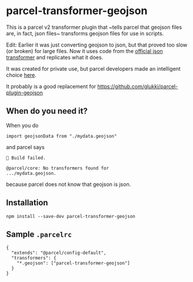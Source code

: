 # parcel-transformer-geojson

This is a parcel v2 transformer plugin that ~tells parcel that geojson files are, in fact, json files~ transforms geojson files for use in scripts.

Edit: Earlier it was just converting geojson to json, but that proved too slow (or broken) for large files. Now it uses code from the [official json transformer](https://github.com/parcel-bundler/parcel/tree/v2/packages/transformers/json/) and replicates what it does.

It was created for private use, but parcel developers made an intelligent choice [here](https://github.com/parcel-bundler/parcel/issues/3397#issuecomment-521353931).

It probably is a good replacement for https://github.com/glukki/parcel-plugin-geojson

## When do you need it?

When you do 

```
import geojsonData from "./mydata.geojson"
```

and parcel says

```
🚨 Build failed.

@parcel/core: No transformers found for
.../mydata.geojson.
```

because parcel does not know that geojson is json.

## Installation

```
npm install --save-dev parcel-transformer-geojson
```

## Sample `.parcelrc`

```
{
  "extends": "@parcel/config-default",
  "transformers": {
    "*.geojson": ["parcel-transformer-geojson"]
  }
}
```